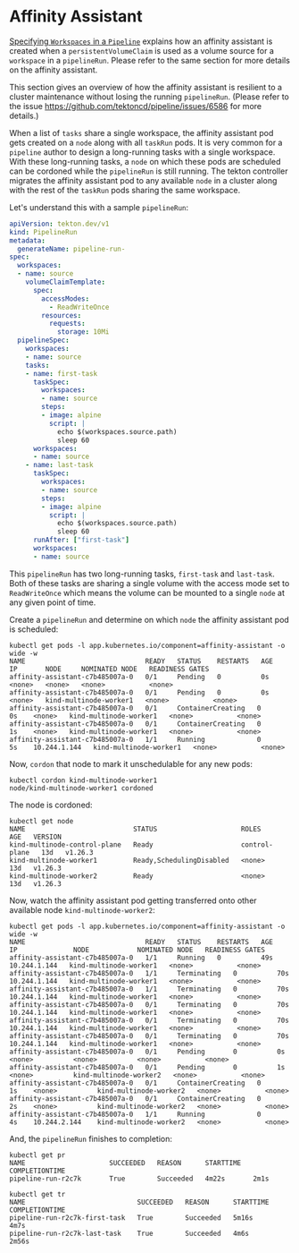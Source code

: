 # Affinity Assistant


[Specifying `Workspaces` in a `Pipeline`](../workspaces.md#specifying-workspace-order-in-a-pipeline-and-affinity-assistants) explains
how an affinity assistant is created when a `persistentVolumeClaim` is used as a volume source for a `workspace` in a `pipelineRun`.
Please refer to the same section for more details on the affinity assistant.

This section gives an overview of how the affinity assistant is resilient to a cluster maintenance without losing
the running `pipelineRun`. (Please refer to the issue https://github.com/tektoncd/pipeline/issues/6586 for more details.)

When a list of `tasks` share a single workspace, the affinity assistant pod gets created on a `node` along with all
`taskRun` pods. It is very common for a `pipeline` author to design a long-running tasks with a single workspace.
With these long-running tasks, a `node` on which these pods are scheduled can be cordoned while the `pipelineRun` is
still running. The tekton controller migrates the affinity assistant pod to any available `node` in a cluster along with
the rest of the `taskRun` pods sharing the same workspace.

Let's understand this with a sample `pipelineRun`:

```yaml
apiVersion: tekton.dev/v1
kind: PipelineRun
metadata:
  generateName: pipeline-run-
spec:
  workspaces:
  - name: source
    volumeClaimTemplate:
      spec:
        accessModes:
          - ReadWriteOnce
        resources:
          requests:
            storage: 10Mi
  pipelineSpec:
    workspaces:
    - name: source
    tasks:
    - name: first-task
      taskSpec:
        workspaces:
        - name: source
        steps:
        - image: alpine
          script: |
            echo $(workspaces.source.path)
            sleep 60
      workspaces:
      - name: source
    - name: last-task
      taskSpec:
        workspaces:
        - name: source
        steps:
        - image: alpine
          script: |
            echo $(workspaces.source.path)
            sleep 60
      runAfter: ["first-task"]
      workspaces:
      - name: source
```

This `pipelineRun` has two long-running tasks, `first-task` and `last-task`. Both of these tasks are sharing a single
volume with the access mode set to `ReadWriteOnce` which means the volume can be mounted to a single `node` at any
given point of time.

Create a `pipelineRun` and determine on which `node` the affinity assistant pod is scheduled:

```shell
kubectl get pods -l app.kubernetes.io/component=affinity-assistant -o wide -w
NAME                              READY   STATUS    RESTARTS   AGE   IP       NODE     NOMINATED NODE   READINESS GATES
affinity-assistant-c7b485007a-0   0/1     Pending   0          0s    <none>   <none>   <none>           <none>
affinity-assistant-c7b485007a-0   0/1     Pending   0          0s    <none>   kind-multinode-worker1   <none>           <none>
affinity-assistant-c7b485007a-0   0/1     ContainerCreating   0          0s    <none>   kind-multinode-worker1   <none>           <none>
affinity-assistant-c7b485007a-0   0/1     ContainerCreating   0          1s    <none>   kind-multinode-worker1   <none>           <none>
affinity-assistant-c7b485007a-0   1/1     Running             0          5s    10.244.1.144   kind-multinode-worker1   <none>           <none>
```

Now, `cordon` that node to mark it unschedulable for any new pods:

```shell
kubectl cordon kind-multinode-worker1
node/kind-multinode-worker1 cordoned
```

The node is cordoned:

```shell
kubectl get node
NAME                           STATUS                     ROLES           AGE   VERSION
kind-multinode-control-plane   Ready                      control-plane   13d   v1.26.3
kind-multinode-worker1         Ready,SchedulingDisabled   <none>          13d   v1.26.3
kind-multinode-worker2         Ready                      <none>          13d   v1.26.3
```

Now, watch the affinity assistant pod getting transferred onto other available node `kind-multinode-worker2`:

```shell
kubectl get pods -l app.kubernetes.io/component=affinity-assistant -o wide -w
NAME                              READY   STATUS    RESTARTS   AGE   IP              NODE            NOMINATED NODE   READINESS GATES
affinity-assistant-c7b485007a-0   1/1     Running   0          49s   10.244.1.144   kind-multinode-worker1   <none>           <none>
affinity-assistant-c7b485007a-0   1/1     Terminating   0          70s   10.244.1.144   kind-multinode-worker1   <none>           <none>
affinity-assistant-c7b485007a-0   1/1     Terminating   0          70s   10.244.1.144   kind-multinode-worker1   <none>           <none>
affinity-assistant-c7b485007a-0   0/1     Terminating   0          70s   10.244.1.144   kind-multinode-worker1   <none>           <none>
affinity-assistant-c7b485007a-0   0/1     Terminating   0          70s   10.244.1.144   kind-multinode-worker1   <none>           <none>
affinity-assistant-c7b485007a-0   0/1     Terminating   0          70s   10.244.1.144   kind-multinode-worker1   <none>           <none>
affinity-assistant-c7b485007a-0   0/1     Pending       0          0s    <none>          <none>          <none>           <none>
affinity-assistant-c7b485007a-0   0/1     Pending       0          1s    <none>          kind-multinode-worker2   <none>           <none>
affinity-assistant-c7b485007a-0   0/1     ContainerCreating   0          1s    <none>          kind-multinode-worker2   <none>           <none>
affinity-assistant-c7b485007a-0   0/1     ContainerCreating   0          2s    <none>          kind-multinode-worker2   <none>           <none>
affinity-assistant-c7b485007a-0   1/1     Running             0          4s    10.244.2.144    kind-multinode-worker2   <none>           <none>
```

And, the `pipelineRun` finishes to completion:

```shell
kubectl get pr
NAME                     SUCCEEDED   REASON      STARTTIME   COMPLETIONTIME
pipeline-run-r2c7k       True        Succeeded   4m22s       2m1s

kubectl get tr
NAME                            SUCCEEDED   REASON      STARTTIME   COMPLETIONTIME
pipeline-run-r2c7k-first-task   True        Succeeded   5m16s       4m7s
pipeline-run-r2c7k-last-task    True        Succeeded   4m6s        2m56s
```
